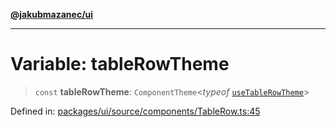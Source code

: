 [**@jakubmazanec/ui**](../README.md)

---

# Variable: tableRowTheme

> `const` **tableRowTheme**: `ComponentTheme`\<_typeof_ [`useTableRowTheme`](useTableRowTheme.md)\>

Defined in:
[packages/ui/source/components/TableRow.ts:45](https://github.com/jakubmazanec/tools/blob/5907d31a071e860d7db8b8a00f698d18fe23e18a/packages/ui/source/components/TableRow.ts#L45)
